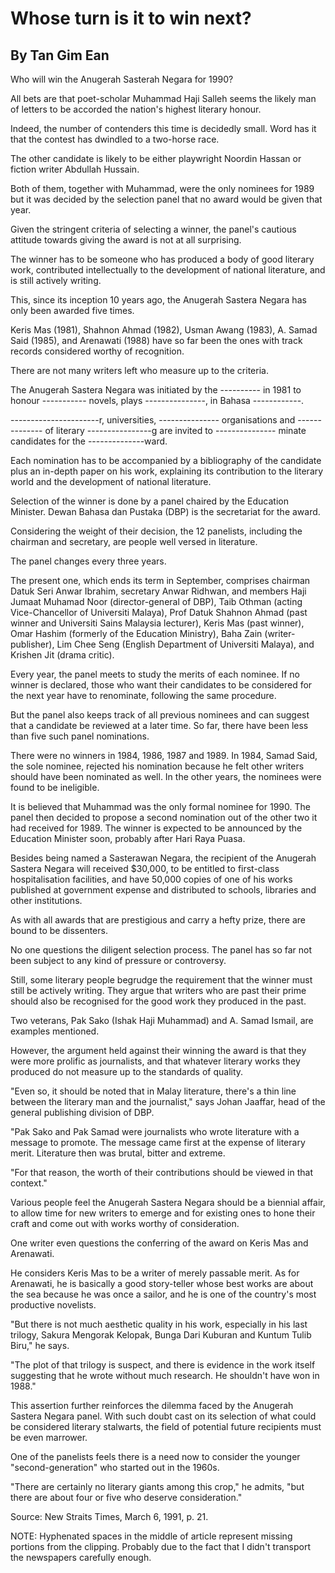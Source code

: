 Whose turn is it to win next?
=============================

By Tan Gim Ean
--------------

Who will win the Anugerah Sasterah Negara for 1990?

All bets are that poet-scholar Muhammad Haji Salleh seems the likely man of letters to be accorded the nation's highest literary honour.

Indeed, the number of contenders this time is decidedly small. Word has it that the contest has dwindled to a two-horse race.

The other candidate is likely to be either playwright Noordin Hassan or fiction writer Abdullah Hussain.

Both of them, together with Muhammad, were the only nominees for 1989 but it was decided by the selection panel that no award would be given that year.

Given the stringent criteria of selecting a winner, the panel's cautious attitude towards giving the award is not at all surprising.

The winner has to be someone who has produced a body of good literary work, contributed intellectually to the development of national literature, and is still actively writing.

This, since its inception 10 years ago, the Anugerah Sastera Negara has only been awarded five times.

Keris Mas (1981), Shahnon Ahmad (1982), Usman Awang (1983), A. Samad Said (1985), and Arenawati (1988) have so far been the ones with track records considered worthy of recognition.

There are not many writers left who measure up to the criteria.

The Anugerah Sastera Negara was initiated by the ---------- in 1981 to honour ----------- novels, plays ---------------, in Bahasa ------------.

----------------------r, universities, --------------- organisations and -------------- of literary ----------------g are invited to --------------- minate candidates for the --------------ward.

Each nomination has to be accompanied by a bibliography of the candidate plus an in-depth paper on his work, explaining its contribution to the literary world and the development of national literature.

Selection of the winner is done by a panel chaired by the Education Minister. Dewan Bahasa dan Pustaka (DBP) is the secretariat for the award.

Considering the weight of their decision, the 12 panelists, including the chairman and secretary, are people well versed in literature.

The panel changes every three years.

The present one, which ends its term in September, comprises chairman Datuk Seri Anwar Ibrahim, secretary Anwar Ridhwan, and members Haji Jumaat Muhamad Noor (director-general of DBP), Taib Othman (acting Vice-Chancellor of Universiti Malaya), Prof Datuk Shahnon Ahmad (past winner and Universiti Sains Malaysia lecturer), Keris Mas (past winner), Omar Hashim (formerly of the Education Ministry), Baha Zain (writer-publisher), Lim Chee Seng (English Department of Universiti Malaya), and Krishen Jit (drama critic).

Every year, the panel meets to study the merits of each nominee. If no winner is declared, those who want their candidates to be considered for the next year have to renominate, following the same procedure.

But the panel also keeps track of all previous nominees and can suggest that a candidate be reviewed at a later time. So far, there have been less than five such panel nominations.

There were no winners in 1984, 1986, 1987 and 1989. In 1984, Samad Said, the sole nominee, rejected his nomination because he felt other writers should have been nominated as well. In the other years, the nominees were found to be ineligible.

It is believed that Muhammad was the only formal nominee for 1990. The panel then decided to propose a second nomination out of the other two it had received for 1989. The winner is expected to be announced by the Education Minister soon, probably after Hari Raya Puasa.

Besides being named a Sasterawan Negara, the recipient of the Anugerah Sastera Negara will received $30,000, to be entitled to first-class hospitalisation facilities, and have 50,000 copies of one of his works published at government expense and distributed to schools, libraries and other institutions.

As with all awards that are prestigious and carry a hefty prize, there are bound to be dissenters.

No one questions the diligent selection process. The panel has so far not been subject to any kind of pressure or controversy.

Still, some literary people begrudge the requirement that the winner must still be actively writing. They argue that writers who are past their prime should also be recognised for the good work they produced in the past.

Two veterans, Pak Sako (Ishak Haji Muhammad) and A. Samad Ismail, are examples mentioned.

However, the argument held against their winning the award is that they were more prolific as journalists, and that whatever literary works they produced do not measure up to the standards of quality.

"Even so, it should be noted that in Malay literature, there's a thin line between the literary man and the journalist," says Johan Jaaffar, head of the general publishing division of DBP.

"Pak Sako and Pak Samad were journalists who wrote literature with a message to promote. The message came first at the expense of literary merit. Literature then was brutal, bitter and extreme.

"For that reason, the worth of their contributions should be viewed in that context."

Various people feel the Anugerah Sastera Negara should be a biennial affair, to allow time for new writers to emerge and for existing ones to hone their craft and come out with works worthy of consideration.

One writer even questions the conferring of the award on Keris Mas and Arenawati.

He considers Keris Mas to be a writer of merely passable merit. As for Arenawati, he is basically a good story-teller whose best works are about the sea because he was once a sailor, and he is one of the country's most productive novelists.

"But there is not much aesthetic quality in his work, especially in his last trilogy, Sakura Mengorak Kelopak, Bunga Dari Kuburan and Kuntum Tulib Biru," he says.

"The plot of that trilogy is suspect, and there is evidence in the work itself suggesting that he wrote without much research. He shouldn't have won in 1988."

This assertion further reinforces the dilemma faced by the Anugerah Sastera Negara panel. With such doubt cast on its selection of what could be considered literary stalwarts, the field of potential future recipients must be even marrower.

One of the panelists feels there is a need now to consider the younger "second-generation" who started out in the 1960s.

"There are certainly no literary giants among this crop," he admits, "but there are about four or five who deserve consideration."

Source: New Straits Times, March 6, 1991, p. 21.

NOTE: Hyphenated spaces in the middle of article represent missing portions from the clipping. Probably due to the fact that I didn't transport the newspapers carefully enough.